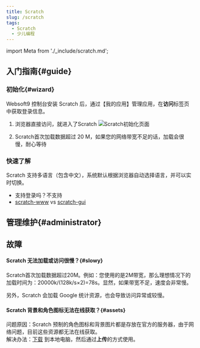 ```yaml
---
title: Scratch
slug: /scratch
tags:
  - Scratch
  - 少儿编程
---
```


import Meta from './_include/scratch.md';

<Meta name="meta" />

## 入门指南{#guide}

### 初始化{#wizard}

Websoft9 控制台安装 Scratch 后，通过【我的应用】管理应用，在**访问**标签页中获取登录信息。  

1. 浏览器直接访问，就进入了Scratch
   ![Scratch初始化页面](https://libs.websoft9.com/Websoft9/DocsPicture/zh/scratch/scratch-gui-websoft9.png)

2. Scratch首次加载数据超过 20 M，如果您的网络带宽不足的话，加载会很慢，耐心等待

### 快速了解

Scratch 支持多语言（包含中文），系统默认根据浏览器自动选择语言，并可以实时切换。

- 支持登录吗？不支持
- [scratch-www](https://github.com/LLK/scratch-www) vs [scratch-gui](https://github.com/LLK/scratch-gui)


## 管理维护{#administrator}

## 故障

#### Scratch 无法加载或访问很慢？{#slowy}

Scratch首次加载数据超过20M。例如：您使用的是2M带宽，那么理想情况下的加载时间为：20000k/(128k/s×2)=78s。显然，如果带宽不足，速度会非常慢。  

另外，Scratch 会加载 Google 统计资源，也会导致访问异常或较慢。  

#### Scratch 背景和角色图标无法在线获取？{#assets}

问题原因：Scratch 预制的角色图标和背景图片都是存放在官方的服务器，由于网络问题，目前这些资源都无法在线获取。  
解决办法：[下载](https://libs.websoft9.com/apps/scratch/asset.zip) 到本地电脑，然后通过**上传**的方式使用。 